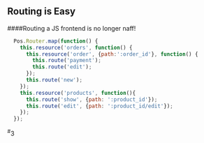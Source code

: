 ##  Routing is Easy

####Routing a JS frontend is no longer naff!

```Javascript
  Pos.Router.map(function() {
    this.resource('orders', function() {
      this.resource('order', {path:':order_id'}, function() {
        this.route('payment');
        this.route('edit');
      });
      this.route('new');
    });
    this.resource('products', function(){
      this.route('show', {path: ':product_id'});
      this.route('edit', {path: ':product_id/edit'});
    });
  });
```
<div class="number"><sup>#</sup>3</div>
